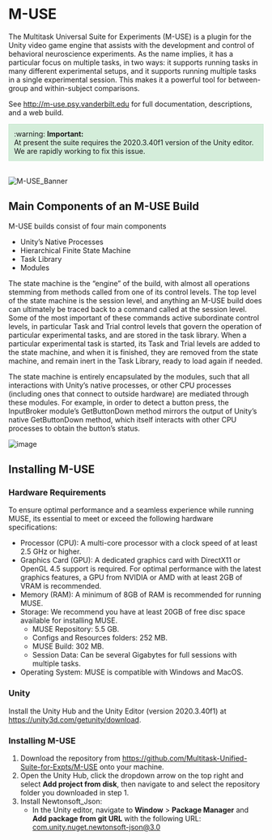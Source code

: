 # M-USE

The Multitask Universal Suite for Experiments (M-USE) is a plugin for the Unity video game engine that
assists with the development and control of behavioral neuroscience experiments. As the name implies, it
has a particular focus on multiple tasks, in two ways: it supports running tasks in many different
experimental setups, and it supports running multiple tasks in a single experimental session. This makes it
a powerful tool for between-group and within-subject comparisons. 

See http://m-use.psy.vanderbilt.edu for full documentation, descriptions, and a web build.

<div style="background-color: #d4edda; padding: 10px; border: 1px solid #c3e6cb;">
    :warning: <strong>Important:</strong><br>
    At present the suite requires the 2020.3.40f1 version of the Unity editor. We are rapidly working to fix this issue.
</div>

<br>

![M-USE_Banner](https://github.com/Multitask-Unified-Suite-for-Expts/M-USE/assets/71558911/5332b4ac-97f7-4e73-a44f-d767461fc803)

## Main Components of an M-USE Build

M-USE builds consist of four main components
* Unity’s Native Processes
* Hierarchical Finite State Machine
* Task Library
* Modules

The state machine is the “engine” of the build, with almost all operations stemming
from methods called from one of its control levels. The top level of the state machine is the
session level, and anything an M-USE build does can ultimately be traced back to a
command called at the session level. Some of the most important of these commands active subordinate
control levels, in particular Task and Trial control levels that govern the
operation of particular experimental tasks, and are stored in the task library. When a particular
experimental task is started, its Task and Trial levels are added to the state machine, and when it is
finished, they are removed from the state machine, and remain inert in the Task Library, ready to load
again if needed.

The state machine is entirely encapsulated by the modules, such that all interactions with Unity’s native
processes, or other CPU processes (including ones that connect to outside hardware) are mediated
through these modules. For example, in order to detect a button press, the InputBroker module’s
GetButtonDown method mirrors the output of Unity’s native GetButtonDown method, which itself
interacts with other CPU processes to obtain the button’s status.

![image](https://github.com/Multitask-Unified-Suite-for-Expts/M-USE/assets/71558911/143f31aa-8fc0-4922-9642-855728649c7a)

## Installing M-USE

### Hardware Requirements

To ensure optimal performance and a seamless experience while running MUSE, its essential to meet or
exceed the following hardware specifications:
* Processor (CPU): A multi-core processor with a clock speed of at least 2.5 GHz or higher.
* Graphics Card (GPU): A dedicated graphics card with DirectX11 or OpenGL 4.5 support is required. For optimal performance with the latest graphics features, a GPU from NVIDIA or AMD with at least 2GB of VRAM is recommended.
* Memory (RAM): A minimum of 8GB of RAM is recommended for running MUSE.
* Storage: We recommend you have at least 20GB of free disc space available for installing MUSE.
  - MUSE Repository: 5.5 GB.
  - Configs and Resources folders: 252 MB.
  - MUSE Build: 302 MB.
  - Session Data: Can be several Gigabytes for full sessions with multiple tasks.
* Operating System: MUSE is compatible with Windows and MacOS.

### Unity

Install the Unity Hub and the Unity Editor (version 2020.3.40f1) at https://unity3d.com/getunity/download.

### Installing M-USE

1. Download the repository from https://github.com/Multitask-Unified-Suite-for-Expts/M-USE onto
your machine.
2. Open the Unity Hub, click the dropdown arrow on the top right and select **Add project from
disk**, then navigate to and select the repository folder you downloaded in step 1.
3. Install Newtonsoft_Json:
    - In the Unity editor, navigate to **Window** > **Package Manager** and **Add package from git URL** with the following URL: com.unity.nuget.newtonsoft-json@3.0 
